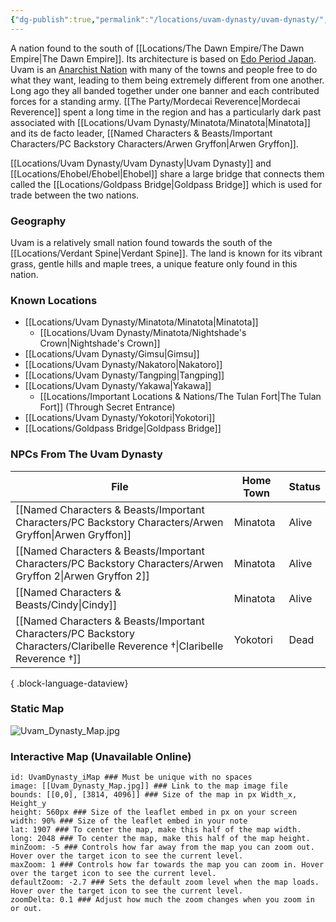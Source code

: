 ```yaml
---
{"dg-publish":true,"permalink":"/locations/uvam-dynasty/uvam-dynasty/","tags":["Location"],"updated":"2025-01-14T21:03:47.612+00:00"}
---
```


A nation found to the south of [[Locations/The Dawn Empire/The Dawn Empire\|The Dawn Empire]]. Its architecture is based on [Edo Period Japan](https://en.wikipedia.org/wiki/Edo_period). Uvam is an [Anarchist Nation](https://en.wikipedia.org/wiki/Anarchy) with many of the towns and people free to do what they want, leading to them being extremely different from one another. Long ago they all banded together under one banner and each contributed forces for a standing army.  [[The Party/Mordecai Reverence\|Mordecai Reverence]] spent a long time in the region and has a particularly dark past associated with [[Locations/Uvam Dynasty/Minatota/Minatota\|Minatota]] and its de facto leader, [[Named Characters & Beasts/Important Characters/PC Backstory Characters/Arwen Gryffon\|Arwen Gryffon]].

[[Locations/Uvam Dynasty/Uvam Dynasty\|Uvam Dynasty]] and [[Locations/Ehobel/Ehobel\|Ehobel]] share a large bridge that connects them called the [[Locations/Goldpass Bridge\|Goldpass Bridge]] which is used for trade between the two nations. 

### Geography
Uvam is a relatively small nation found towards the south of the [[Locations/Verdant Spine\|Verdant Spine]]. The land is known for its vibrant grass, gentle hills and maple trees, a unique feature only found in this nation.

### Known Locations
- [[Locations/Uvam Dynasty/Minatota/Minatota\|Minatota]]
	- [[Locations/Uvam Dynasty/Minatota/Nightshade's Crown\|Nightshade's Crown]]
- [[Locations/Uvam Dynasty/Gimsu\|Gimsu]]
- [[Locations/Uvam Dynasty/Nakatoro\|Nakatoro]]
- [[Locations/Uvam Dynasty/Tangping\|Tangping]]
- [[Locations/Uvam Dynasty/Yakawa\|Yakawa]]
	- [[Locations/Important Locations & Nations/The Tulan Fort\|The Tulan Fort]] (Through Secret Entrance)
- [[Locations/Uvam Dynasty/Yokotori\|Yokotori]]
- [[Locations/Goldpass Bridge\|Goldpass Bridge]]

### NPCs From The Uvam Dynasty
| File                                                                                                                         | Home Town | Status |
| ---------------------------------------------------------------------------------------------------------------------------- | --------- | ------ |
| [[Named Characters & Beasts/Important Characters/PC Backstory Characters/Arwen Gryffon\|Arwen Gryffon]]                   | Minatota  | Alive  |
| [[Named Characters & Beasts/Important Characters/PC Backstory Characters/Arwen Gryffon 2\|Arwen Gryffon 2]]               | Minatota  | Alive  |
| [[Named Characters & Beasts/Cindy\|Cindy]]                                                                                | Minatota  | Alive  |
| [[Named Characters & Beasts/Important Characters/PC Backstory Characters/Claribelle Reverence †\|Claribelle Reverence †]] | Yokotori  | Dead   |

{ .block-language-dataview}
### Static Map
![Uvam_Dynasty_Map.jpg](/img/user/Admin/Attachments/Uvam_Dynasty_Map.jpg)

### Interactive Map (Unavailable Online)
``` leaflet
id: UvamDynasty_iMap ### Must be unique with no spaces  
image: [[Uvam_Dynasty_Map.jpg]] ### Link to the map image file  
bounds: [[0,0], [3814, 4096]] ### Size of the map in px Width_x, Height_y  
height: 560px ### Size of the leaflet embed in px on your screen  
width: 90% ### Size of the leaflet embed in your note  
lat: 1907 ### To center the map, make this half of the map width.  
long: 2048 ### To center the map, make this half of the map height.  
minZoom: -5 ### Controls how far away from the map you can zoom out. Hover over the target icon to see the current level.  
maxZoom: 1 ### Controls how far towards the map you can zoom in. Hover over the target icon to see the current level.  
defaultZoom: -2.7 ### Sets the default zoom level when the map loads. Hover over the target icon to see the current level.  
zoomDelta: 0.1 ### Adjust how much the zoom changes when you zoom in or out.
```
